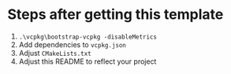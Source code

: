 # Steps after getting this template

1. `.\vcpkg\bootstrap-vcpkg -disableMetrics`
2. Add dependencies to `vcpkg.json`
3. Adjust `CMakeLists.txt`
4. Adjust this README to reflect your project